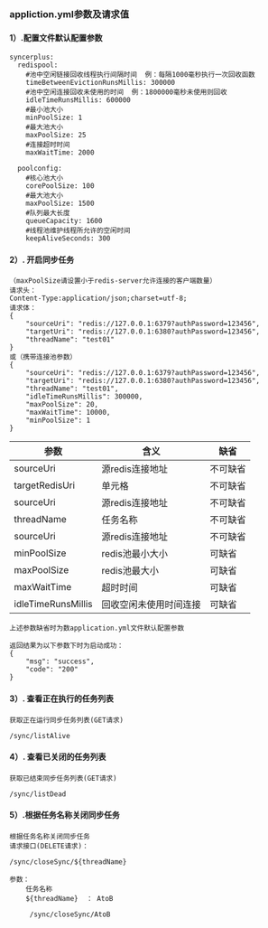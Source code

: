 ### appliction.yml参数及请求值

#### 1）.配置文件默认配置参数    

    syncerplus:
      redispool:
        #池中空闲链接回收线程执行间隔时间  例：每隔1000毫秒执行一次回收函数
        timeBetweenEvictionRunsMillis: 300000
        #池中空闲连接回收未使用的时间  例：1800000毫秒未使用则回收 
        idleTimeRunsMillis: 600000
        #最小池大小
        minPoolSize: 1
        #最大池大小
        maxPoolSize: 25
        #连接超时时间
        maxWaitTime: 2000
    
      poolconfig:
        #核心池大小
        corePoolSize: 100
        #最大池大小
        maxPoolSize: 1500
        #队列最大长度
        queueCapacity: 1600
        #线程池维护线程所允许的空闲时间
        keepAliveSeconds: 300

#### 2）. 开启同步任务 
    （maxPoolSize请设置小于redis-server允许连接的客户端数量）
    请求头：
    Content-Type:application/json;charset=utf-8;
    请求体：
    {
        "sourceUri": "redis://127.0.0.1:6379?authPassword=123456",
        "targetUri": "redis://127.0.0.1:6380?authPassword=123456",
        "threadName": "test01"
    }
    或（携带连接池参数）
    {
        "sourceUri": "redis://127.0.0.1:6379?authPassword=123456",
        "targetUri": "redis://127.0.0.1:6380?authPassword=123456",
        "threadName": "test01",
        "idleTimeRunsMillis": 300000,
        "maxPoolSize": 20,
        "maxWaitTime": 10000,
        "minPoolSize": 1
    }


|  参数   | 含义  |     缺省
    -|-|-
| sourceUri  | 源redis连接地址         |不可缺省|
| targetRedisUri  | 单元格             |不可缺省|
| sourceUri  | 源redis连接地址         |不可缺省|
| threadName  | 任务名称               |不可缺省|
| sourceUri  | 源redis连接地址         |不可缺省|
| minPoolSize  | redis池最小大小       | 可缺省 |
| maxPoolSize  | redis池最大小         | 可缺省 |
| maxWaitTime  | 超时时间              | 可缺省 |
| idleTimeRunsMillis  | 回收空闲未使用时间连接 | 可缺省|
    

    上述参数缺省时为数application.yml文件默认配置参数    

    返回结果为以下参数下时为启动成功：
    {
        "msg": "success",
        "code": "200"
    }
    
#### 3）. 查看正在执行的任务列表 
    获取正在运行同步任务列表(GET请求)
    
    /sync/listAlive
    
#### 4）. 查看已关闭的任务列表    
    获取已结束同步任务列表(GET请求)
    
    /sync/listDead
    
#### 5）.根据任务名称关闭同步任务
    根据任务名称关闭同步任务
    请求接口(DELETE请求)：
    
    /sync/closeSync/${threadName}
    
    参数：
        任务名称
        ${threadName}  ： AtoB
        
         /sync/closeSync/AtoB
         
         